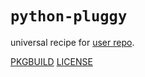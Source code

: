 # `python-pluggy`

universal recipe for [user repo](../themartiancompany/ur).

[PKGBUILD](PKGBUILD)
[LICENSE](COPYING)
